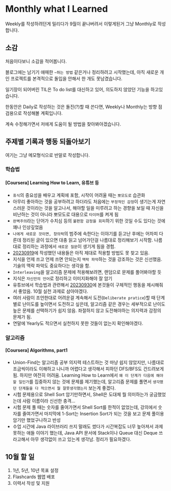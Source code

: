 # Monthly what I Learned

Weekly를 작성하려던게 밀리다가 9월이 끝나버려서 이렇게된거 그냥 Monthly로 작성합니다.

## 소감

처음이다보니 소감을 적어봅니다.

블로그에는 남기기 애매한 `~하는 방법` 같은거나 정리하려고 시작했는데, 아직 새로운 개인 프로젝트를 본격적으로 돌입을 안해서 한 개도 못남겼습니다.

일기장이 되어버린 TIL은 To do list를 대신하고 있어, 의도하지 않았던 기능을 하고있습니다.

한동안은 Daily로 작성하는 것은 돌진(?)할 때 쓴다면, Weekly나 Monthly는 방향 점검용으로 작성해볼 계획입니다.

계속 수정해가면서 저에게 도움이 될 방법을 찾아봐야겠습니다.

## 주제별 기록과 행동 되돌아보기

여기는 그냥 메모형식으로 반말로 작성합니다.

### 학습법

#### [Coursera] Learning How to Learn, 유튜브 등

- `휴식`의 중요성을 배우고 계획에 포함, 시작이 어려울 때는 `뽀모도로` 습관화
- 아무리 좋아하는 것을 공부하려고 하더라도 처음에는 `부정적인 감정`이 생기는게 자연스러운 것이라는 것을 알고나서, 해야할 일을 미루려고 하는 경향을 보일 때 자신을 비난하는 것이 아니라 뽀모도로 대용으로 `타이머`를 켜게 됨
- `완벽주의`라는 단어가 수치심 등의 `불편함 감정을 회피`하기 위한 것일 수도 있다는 것에 꽤나 인상깊었음
- `나에게 새로운 것이면, 창의력`의 범주에 속한다는 이야기를 듣고난 후에는 어차피 다른데 정리된 글이 있으면 대충 읽고 넘어가던걸 나름대로 정리해보기 시작함. 나름대로 정리하는 과정에서 `새로운 질문`이 생기게 됨을 경험.
- [20230919](https://github.com/limvik/TIL/blob/main/Daily_log/2023/09/%5BTIL-20230919%5D.md)에 작성했던 내용들은 아직 제대로 적용할 방법도 못 찾고 있음.
- 지식을 언제 쓰고 언제 쓰면 안되는지 `맥락 파악`하는 것을 강조하는 것은 신선했음. 기술의 맥락 파악도 중요하다는 생각을 함.
- `Interleaving`을 알고리즘 문제에 적용해보려면, 랜덤으로 문제를 풀어봐야할 듯
- 지식은 `자신만의 언어`로 정리하고 이미지화해야 잘 암기
- 유튜브에서 학습법과 관련해서 [20230930](https://github.com/limvik/TIL/blob/main/Daily_log/2023/09/%5BTIL-20230930%5D%EC%95%94%EA%B8%B0%EB%B2%95%2C%20%EB%AA%A9%ED%91%9C%EC%84%A4%EC%A0%95%EB%B2%95.md)에 본것들이 구체적인 행동을 제시해줘서 좋았음. 10월 실천 과제로 삼아야겠다.
- 여러 사람이 조언한대로 어려운걸 계속해서 도전(`Deliberate pratice`)할 때 단계별로 난이도를 높이면서 도전하고 싶은데, 알고리즘 같은 경우는 세부적으로 난이도 높은 문제를 선택하기가 쉽지 않음. 좌절하지 않고 도전해야하는 의지력과 감정의 문제가 됨.
- 연말에 Yearly도 적으면서 실천하지 못한 것들이 없는지 확인해야겠다.

### 알고리즘

#### [Coursera] Algorithms, part1

- Union-Find는 알고리즘 공부 의지력 테스트하는 것 마냥 쉽지 않았지만, 나름대로 조금씩이라도 이해하고 나니까 어렵다고 생각해서 피하던 DFS/BFS도 건드려보게 됨. 하지만 여전히 어려움. Learning How to Learn에서 `왜 이 단계가 다음에 해야할 일인가`를 집중하지 않는 것에 문제를 제기했는데, 알고리즘 문제를 풀면서 `생각했던 단계들을 다 적으면서 뭘 잘못생각했는지` 보는게 좋겠다.
- 시험 문제용으로 Shell Sort 암기만하면서, Shell은 도대체 뭘 의미하는가 궁금했었는데 사람 이름이라 신선한 충격...
- 시험 문제 풀 때는 숫자를 줄여가면서 Shell Sort를 한적이 없었는데, 강의에서 숫자를 줄여가면서 마지막에 1-Sort는 Insertion Sort가 되는 것을 보고 문제 풀이용 암기만 했었구나하고 반성
- 수업 시간에 Java 라이브러리 쓰지 말래도 썼다가 시간복잡도 너무 높아져서 과제 못하는 애들 이야기 했는데, Java API 문서에 Stack이나 Queue 대신 Deque 쓰라고해서 아무 생각없이 쓰고 있는게 생각남. 정리가 필요하겠다.

## 10월 할 일

1. 1년, 5년, 10년 목표 설정
2. Flashcards 웹앱 배포
3. 이력서 작성 및 지원
